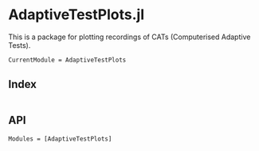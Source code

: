 # AdaptiveTestPlots.jl

This is a package for plotting recordings of CATs (Computerised Adaptive Tests).

```@meta
CurrentModule = AdaptiveTestPlots
```

## Index

```@index
```

## API

```@autodocs
Modules = [AdaptiveTestPlots]
```
